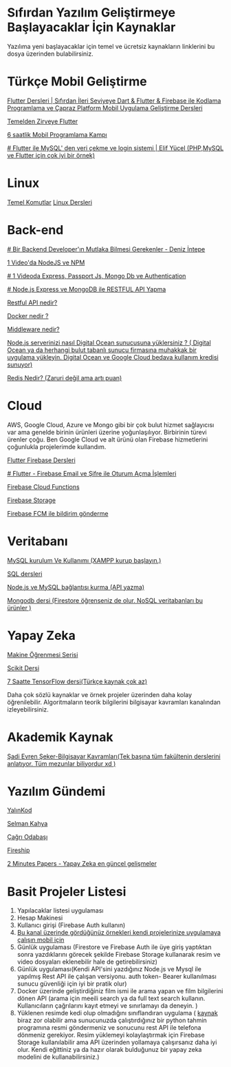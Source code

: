# Sıfırdan Yazılım Geliştirmeye Başlayacaklar İçin  Kaynaklar

Yazılıma yeni başlayacaklar için temel ve ücretsiz kaynakların linklerini bu dosya üzerinden bulabilirsiniz.


# Türkçe Mobil Geliştirme

 [Flutter Dersleri | Sıfırdan İleri Seviyeye Dart & Flutter & Firebase ile Kodlama Programlama ve Çapraz Platform Mobil Uygulama Geliştirme Dersleri](https://www.youtube.com/watch?v=C3c_sBPXDkQ&list=PLNRtC6HXL3EDnn4naNGqlQSFqGyMXXWow)
 
 [Temelden Zirveye Flutter](https://youtube.com/playlist?list=PL1k5oWAuBhgXdw1BbxVGxxWRmkGB1C11l)

[6 saatlik Mobil Programlama Kampı](https://youtu.be/oISIcfHAzm4)

[# Flutter ile MySQL' den veri çekme ve login sistemi | Elif Yücel (PHP,MySQL ve Flutter için çok iyi bir örnek)](https://youtu.be/hoZGC7k1gqA) 



# Linux
[Temel Komutlar](https://youtu.be/g1V4ZPYmhxY)
[Linux Dersleri](https://youtube.com/playlist?list=PLh9ECzBB8tJOnxXrUTOqXfurKOZkN4mEY)

# Back-end 
[# Bir Backend Developer'ın Mutlaka Bilmesi Gerekenler - Deniz İntepe](https://youtu.be/7gt7muskRiY)

[1 Video'da NodeJS ve NPM](https://www.youtube.com/watch?v=Gb6h5Up_jO0)

[# 1 Videoda Express, Passport Js, Mongo Db ve Authentication](https://youtu.be/j9s7iIz-uHw)

[# Node.js Express ve MongoDB ile RESTFUL API Yapma](https://youtu.be/CobhS6wdUeQ)

[Restful API nedir?](https://youtu.be/-MTSQjw5DrM)

[Docker nedir ? ](https://youtu.be/4XVfmGE1F_w)

[Middleware nedir?](https://youtu.be/r90lH1wHOlY)

[Node.js serverinizi nasıl Digital Ocean sunucusuna yüklersiniz ? ( Digital Ocean ya da herhangi bulut tabanlı sunucu firmasına muhakkak bir uygulama yükleyin. Digital Ocean ve Google Cloud bedava kullanım kredisi sunuyor) ](https://youtu.be/RE2PLyFqCzE)

[Redis Nedir? (Zaruri değil ama artı puan)](https://youtu.be/JLS9gg-oJPQ)






# Cloud
AWS, Google Cloud, Azure ve Mongo gibi bir çok bulut hizmet sağlayıcısı var ama genelde birinin ürünleri üzerine yoğunlaşılıyor. Birbirinin türevi ürenler çoğu. Ben Google Cloud ve alt ürünü olan Firebase hizmetlerini çoğunlukla projelerimde kullandım. 

[Flutter Firebase Dersleri](https://youtu.be/E4xHTeFTGfc)

[# Flutter - Firebase Email ve Şifre ile Oturum Açma İşlemleri](https://youtu.be/uWYOUeY3Npo)

[Firebase Cloud Functions](https://youtu.be/Su-ElD0Mv1s)

[Firebase Storage](https://youtu.be/s9e8hOBH3qQ)

[Firebase FCM ile bildirim gönderme](https://youtu.be/4yyad3Q6dhM)



# Veritabanı
[MySQL kurulum Ve Kullanımı (XAMPP kurup başlayın.)](https://youtu.be/vBIo_UfCqB8)

[SQL dersleri](https://youtu.be/icLN2JaQjv8)

[Node.js ve MySQL bağlantısı kurma (API yazma)](https://youtu.be/EN6Dx22cPRI)

[Mongodb dersi (Firestore öğrenseniz de olur. NoSQL veritabanları bu ürünler ) ](https://youtu.be/ZMgs0wSsfUk)


# Yapay Zeka
[Makine Öğrenmesi Serisi](https://youtube.com/playlist?list=PLlHW_nnK3v5hlnKAsAUToYFCHYGBsR_6a)

[Scikit Dersi](https://youtu.be/uQNwxQo-Zfs)

[7 Saatte TensorFlow dersi(Türkçe kaynak çok az)](https://youtu.be/tPYj3fFJGjk)

Daha çok sözlü kaynaklar ve örnek projeler üzerinden daha kolay öğrenilebilir. Algoritmaların teorik bilgilerini bilgisayar kavramları kanalından izleyebilirsiniz.

# Akademik Kaynak
[Şadi Evren Şeker-Bilgisayar Kavramları(Tek başına tüm fakültenin derslerini anlatıyor. Tüm mezunlar biliyordur xd )](https://www.youtube.com/c/Sadievrenseker_BK)

# Yazılım Gündemi
[YalınKod](https://www.youtube.com/c/YalinKod)

[Selman Kahya](https://www.youtube.com/c/SelmanKahya)

[Çağrı Odabaşı](https://www.youtube.com/c/%C3%A7a%C4%9Fatayodaba%C5%9F%C4%B1)

[Fireship](https://www.youtube.com/c/Fireship)

[2 Minutes Papers - Yapay Zeka en güncel gelişmeler](https://www.youtube.com/c/K%C3%A1rolyZsolnai)

# Basit Projeler Listesi 

 1. Yapılacaklar listesi uygulaması
 2. Hesap Makinesi
 3. Kullanıcı girişi (Firebase Auth kullanın)
 4. [Bu kanal üzerinde gördüğünüz örnekleri kendi projelerinize uygulamaya çalışın mobil için](https://www.youtube.com/c/JohannesMilke)
 5. Günlük uygulaması (Firestore ve Firebase Auth ile  üye giriş yaptıktan sonra yazdıklarını görecek şekilde Firebase Storage kullanarak resim ve video dosyaları eklenebilir hale de getirebilirsiniz)
 6. Günlük uygulaması(Kendi API'sini yazdığınız Node.js ve Mysql ile yapılmış Rest API ile çalışan versiyonu. auth token- Bearer kullanılması sunucu güvenliği için iyi bir pratik olur)
 7. Docker üzerinde  geliştirdiğiniz film ismi ile arama yapan ve film bilgilerini dönen API (arama için meeili search ya da full text search kullanın. Kullanıcıların çağrılarını kayıt etmeyi ve sınırlamayı da deneyin. ) 
 8.  Yüklenen resimde kedi olup olmadığını sınıflandıran uygulama ( [kaynak](https://medium.com/@curiousily/tensorflow-for-hackers-part-iii-convolutional-neural-networks-c077618e590b) biraz zor olabilir ama sunucunuzda çalıştırdığınız bir python tahmin programına resmi göndermeniz ve sonucunu rest API ile telefona dönmeniz gerekiyor. Resim yüklemeyi kolaylaştırmak için Firebase Storage kullanılabilir ama API üzerinden yollamaya çalışırsanız daha iyi olur.  Kendi eğittiniz ya da hazır olarak bulduğunuz bir yapay zeka modelini de kullanabilirsiniz.)
 

